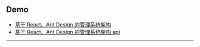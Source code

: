 ## Demo

-   [基于 React、Ant Design 的管理系统架构](https://gitee.com/sxfad/react-admin)
-   [基于 React、Ant Design 的管理系统架构 api](https://open.vbill.cn/react-admin/)

---
